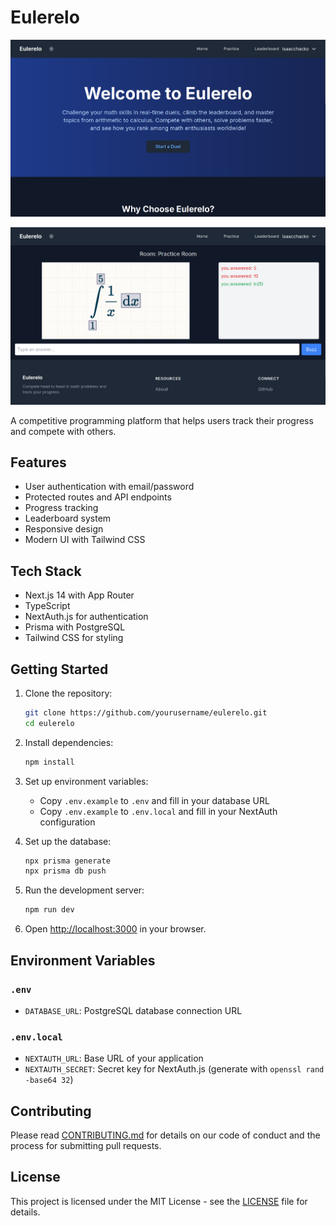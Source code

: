 # Eulerelo

![Eulerelo Landing Page](https://raw.githubusercontent.com/isaacchacko/eulerelo/main/public/hero.png "The homepage!")

![Eulerelo Practice Room](https://raw.githubusercontent.com/isaacchacko/eulerelo/main/public/practice-room.png "Can't take the heat? Practice hard problems without stress in our practice rooms!")

A competitive programming platform that helps users track their progress and compete with others.

## Features

- User authentication with email/password
- Protected routes and API endpoints
- Progress tracking
- Leaderboard system
- Responsive design
- Modern UI with Tailwind CSS

## Tech Stack

- Next.js 14 with App Router
- TypeScript
- NextAuth.js for authentication
- Prisma with PostgreSQL
- Tailwind CSS for styling

## Getting Started

1. Clone the repository:

   ```bash
   git clone https://github.com/yourusername/eulerelo.git
   cd eulerelo
   ```

2. Install dependencies:

   ```bash
   npm install
   ```

3. Set up environment variables:

   - Copy `.env.example` to `.env` and fill in your database URL
   - Copy `.env.example` to `.env.local` and fill in your NextAuth configuration

4. Set up the database:

   ```bash
   npx prisma generate
   npx prisma db push
   ```

5. Run the development server:

   ```bash
   npm run dev
   ```

6. Open [http://localhost:3000](http://localhost:3000) in your browser.

## Environment Variables

### `.env`

- `DATABASE_URL`: PostgreSQL database connection URL

### `.env.local`

- `NEXTAUTH_URL`: Base URL of your application
- `NEXTAUTH_SECRET`: Secret key for NextAuth.js (generate with `openssl rand -base64 32`)

## Contributing

Please read [CONTRIBUTING.md](CONTRIBUTING.md) for details on our code of conduct and the process for submitting pull requests.

## License

This project is licensed under the MIT License - see the [LICENSE](LICENSE) file for details.

